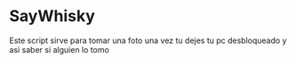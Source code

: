 # SayWhisky
Este script sirve para tomar una foto una vez tu dejes tu pc desbloqueado y asi saber si alguien lo tomo
